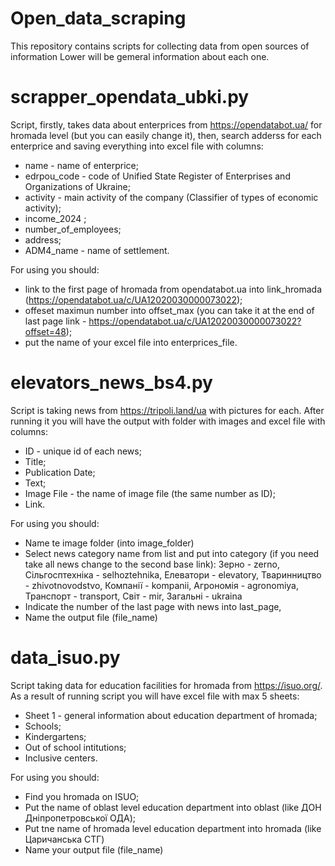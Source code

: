 # Open_data_scraping
This repository contains scripts for collecting data from open sources of information
Lower will be gemeral information about each one.

# scrapper_opendata_ubki.py
Script, firstly, takes data about enterprices from https://opendatabot.ua/ for hromada level (but you can easily change it), then, search adderss for each enterprice and saving everything into excel file with columns:
- name - name of enterprice;
- edrpou_code - code of Unified State Register of Enterprises and Organizations of Ukraine;
- activity - main activity of the company (Classifier of types of economic activity);
- income_2024 ;
- number_of_employees;
- address;
- ADM4_name - name of settlement.

For using you should:
- link to the first page of hromada from opendatabot.ua into link_hromada (https://opendatabot.ua/c/UA12020030000073022);
- offeset maximun number into offset_max (you can take it at the end of last page link - https://opendatabot.ua/c/UA12020030000073022?offset=48);
- put the name of your excel file into enterprices_file.


# elevators_news_bs4.py
Script is taking news from https://tripoli.land/ua with pictures for each.
After running it you will have the output with folder with images and excel file with columns:
- ID - unique id of each news;
- Title;
- Publication Date;
- Text;
- Image File - the name of image file (the same number as ID);
- Link.

For using you should:

- Name te image folder (into image_folder)
- Select news category name from list and put into category (if you need take all news change to the second base link):
Зерно - zerno, 
Сільгосптехніка - selhoztehnika,
Елеватори - elevatory,
Тваринництво - zhivotnovodstvo,
Компанії - kompanii,
Агрономія - agronomiya,
Транспорт - transport,
Світ - mir,
Загальні - ukraina
- Indicate the number of the last page with news into last_page,
- Name the output file (file_name)

# data_isuo.py

Script taking data for education facilities for hromada from https://isuo.org/.
As a result of running script you will have excel file with max 5 sheets:
- Sheet 1 - general information about education department of hromada;
- Schools;
- Kindergartens;
- Out of school intitutions;
- Inclusive centers.

For using you should:
- Find you hromada on ISUO;
- Put the name of oblast level education department into oblast (like ДОН Дніпропетровської ОДА);
- Put tne name of hromada level education department into hromada (like Царичанська СТГ)
- Name your output file (file_name)
